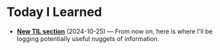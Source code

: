 # Today I Learned

* **[New TIL section](/til/new-til-section)** (2024-10-25) — From now on, here is where I'll be logging potentially useful nuggets of information.
